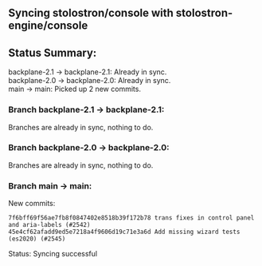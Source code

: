 ## Syncing stolostron/console with stolostron-engine/console

## Status Summary:

backplane-2.1 -> backplane-2.1: Already in sync.  
backplane-2.0 -> backplane-2.0: Already in sync.  
main -> main: Picked up 2 new commits.  

### Branch backplane-2.1 -> backplane-2.1:

Branches are already in sync, nothing to do.

### Branch backplane-2.0 -> backplane-2.0:

Branches are already in sync, nothing to do.

### Branch main -> main:

New commits:

```
7f6bff69f56ae7fb8f0847402e8518b39f172b78 trans fixes in control panel and aria-labels (#2542)
45e4cf62afadd9ed5e7218a4f9606d19c71e3a6d Add missing wizard tests (es2020) (#2545)
```

Status: Syncing successful
